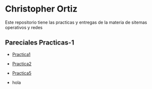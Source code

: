 # Christopher Ortiz 

Este repositorio tiene las practicas y entregas de la materia de sitemas operativos y redes

## Pareciales Practicas-1

- [Practica1](./Datos.md)

 
- [Practica2](./Tarea1.md)


- [Practica5](https://github.com/ChristopherOrtiz69/Practica4) 

- hola